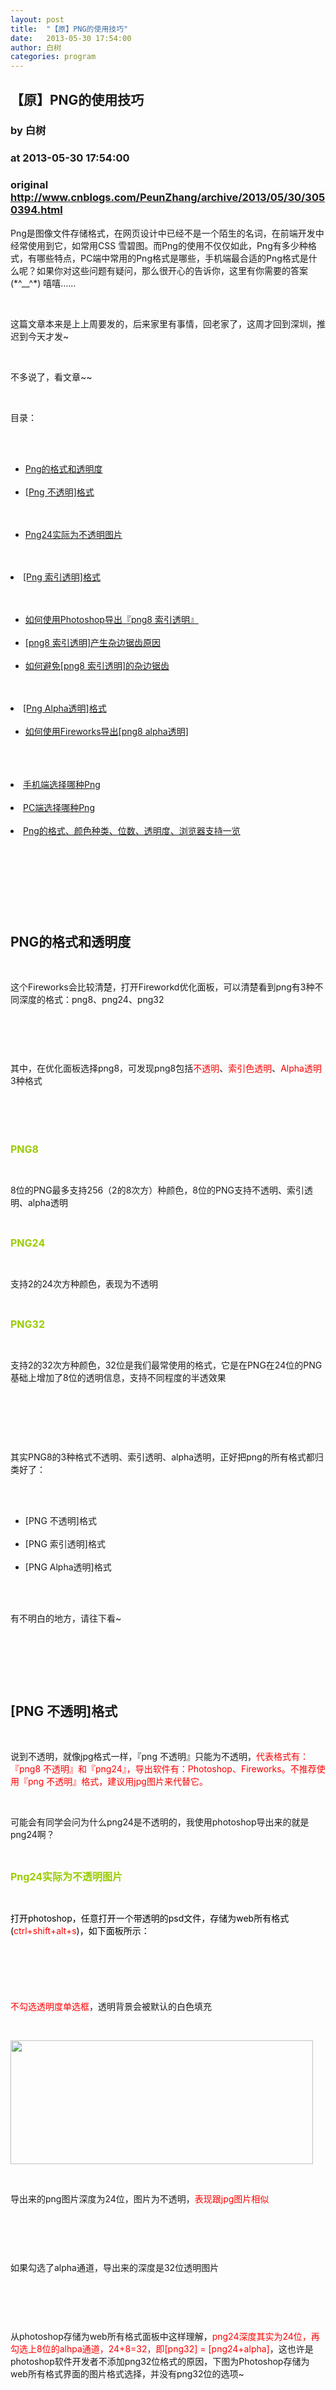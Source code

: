 ```yaml
---
layout: post
title:  "【原】PNG的使用技巧"
date:   2013-05-30 17:54:00
author: 白树
categories: program
---
```


## 【原】PNG的使用技巧
### by 白树
### at 2013-05-30 17:54:00
### original <http://www.cnblogs.com/PeunZhang/archive/2013/05/30/3050394.html>

<p>Png是图像文件存储格式，在网页设计中已经不是一个陌生的名词，在前端开发中经常使用到它，如常用CSS 雪碧图。而Png的使用不仅仅如此，Png有多少种格式，有哪些特点，PC端中常用的Png格式是哪些，手机端最合适的Png格式是什么呢？如果你对这些问题有疑问，那么很开心的告诉你，这里有你需要的答案(*^__^*) 嘻嘻……</p><br><p>这篇文章本来是上上周要发的，后来家里有事情，回老家了，这周才回到深圳，推迟到今天才发~</p><br><p>不多说了，看文章~~</p><br><p>目录：</p><br><ul><br><li><a href="http://www.cnblogs.com/PeunZhang/archive/2013/05/30/3050394.html#png1">Png的格式和透明度</a></li><br><li><a href="http://www.cnblogs.com/PeunZhang/archive/2013/05/30/3050394.html#png2">[Png 不透明]格式</a></li><br></ul><ul><br><li><a href="http://www.cnblogs.com/PeunZhang/archive/2013/05/30/3050394.html#png2-1">Png24实际为不透明图片</a></li><br></ul><br><li><a href="http://www.cnblogs.com/PeunZhang/archive/2013/05/30/3050394.html#png3">[Png 索引透明]格式</a></li><br><ul><br><li><a href="http://www.cnblogs.com/PeunZhang/archive/2013/05/30/3050394.html#png3-1">如何使用Photoshop导出『png8 索引透明』</a></li><br><li><a href="http://www.cnblogs.com/PeunZhang/archive/2013/05/30/3050394.html#png3-2">[png8 索引透明]产生杂边锯齿原因</a></li><br><li><a href="http://www.cnblogs.com/PeunZhang/archive/2013/05/30/3050394.html#png3-3">如何避免[png8 索引透明]的杂边锯齿</a></li><br></ul><br><li><a href="http://www.cnblogs.com/PeunZhang/archive/2013/05/30/3050394.html#png4">[Png Alpha透明]格式</a><br><ul><br><li><a href="http://www.cnblogs.com/PeunZhang/archive/2013/05/30/3050394.html#png4-1">如何使用Fireworks导出[png8 alpha透明]</a></li><br></ul><br></li><br><li><a href="http://www.cnblogs.com/PeunZhang/archive/2013/05/30/3050394.html#png5">手机端选择哪种Png</a></li><br><li><a href="http://www.cnblogs.com/PeunZhang/archive/2013/05/30/3050394.html#png6">PC端选择哪种Png</a></li><br><li><a href="http://www.cnblogs.com/PeunZhang/archive/2013/05/30/3050394.html#png7">Png的格式、颜色种类、位数、透明度、浏览器支持一览</a></li><br><br><h2> </h2><br><h2>PNG的格式和透明度</h2><br><p>这个Fireworks会比较清楚，打开Fireworkd优化面板，可以清楚看到png有3种不同深度的格式：png8、png24、png32</p><br><p><img src="http://images.cnitblog.com/blog/278431/201305/17103509-55f0bd0812704cd4ab5c7f68e2deece2.png" alt=""></p><br><p>其中，在优化面板选择png8，可发现png8包括<span style="color:#ff0000">不透明</span>、<span style="color:#ff0000">索引色透明</span>、<span style="color:#ff0000">Alpha透明</span>3种格式</p><br><p><img src="http://images.cnitblog.com/blog/278431/201305/17103757-5c03fc8784f74a378d5409c34eb2c982.png" alt=""></p><br><p><span style="font-size:16px"><strong><span style="color:#99cc00">PNG8</span></strong></span></p><br><p>8位的PNG最多支持256（2的8次方）种颜色，8位的PNG支持不透明、索引透明、alpha透明</p><br><p><span style="color:#99cc00;font-size:16px"><strong>PNG24</strong></span></p><br><p>支持2的24次方种颜色，表现为不透明</p><br><p><span style="color:#99cc00;font-size:16px"><strong>PNG32</strong></span></p><br><p>支持2的32次方种颜色，32位是我们最常使用的格式，它是在PNG在24位的PNG基础上增加了8位的透明信息，支持不同程度的半透效果</p><br><p> </p><br><p>其实PNG8的3种格式不透明、索引透明、alpha透明，正好把png的所有格式都归类好了：</p><br><ul><br><li>[PNG 不透明]格式</li><br><li>[PNG 索引透明]格式</li><br><li>[PNG Alpha透明]格式</li><br></ul><br><p>有不明白的地方，请往下看~</p><br><p> </p><br><h2>[PNG 不透明]格式</h2><br><p><span>说到不透明，就像jpg格式一样，『png 不透明』</span><span>只能为不透明，</span><span style="color:#ff0000">代表格式有：『png8 不透明』和『png24』，导出软件有：Photoshop、Fireworks。不推荐使用『png 不透明』格式，建议用jpg图片来代替它。</span></p><br><p><span>可能会有同学会问为什么png24是不透明的，我使用photoshop导出来的就是png24啊？</span></p><br><p><span style="color:#99cc00;font-size:16px"><strong>Png24实际为不透明图片</strong></span></p><br><p><span style="color:#000000;font-size:14px">打开photoshop，任意打开一个带透明的psd文件，存储为web所有格式(<span style="color:#ff0000">ctrl+shift+alt+s</span>)，如下面板所示：</span></p><br><h3><img src="http://images.cnitblog.com/blog/278431/201305/17112803-249554fa58964146b1646634b2b90b11.png" alt=""></h3><br><p><span style="color:#ff0000">不勾选透明度单选框</span>，透明背景会被默认的白色填充</p><br><p><img src="http://images.cnitblog.com/blog/278431/201305/17113653-bc13a464e8d244afa033dab67c2a8dd2.png" alt="" width="484" height="198"></p><br><p>导出来的png图片深度为24位，图片为不透明，<span style="color:#ff0000">表现跟jpg图片相似</span></p><br><p><img src="http://images.cnitblog.com/blog/278431/201305/17113440-a77f61951cd642c289809f7046b8f90b.png" alt=""></p><br><p>如果勾选了alpha通道，导出来的深度是32位透明图片</p><br><p><img src="http://images.cnitblog.com/blog/278431/201305/30094713-2786665c08bf4fb38528d73d95871fc3.jpg" alt=""></p><br><p>从photoshop存储为web所有格式面板中这样理解，<span style="color:#ff0000">png24深度其实为24位，再勾选上8位的alhpa通道，24+8=32，即[png32] = [png24+alpha]</span>，这也许是photoshop软件开发者不添加png32位格式的原因，下图为Photoshop存储为web所有格式界面的图片格式选择，并没有png32位的选项~</p><br><p><img src="http://images.cnitblog.com/blog/278431/201305/30100641-7b9a74af38594f7bb790fe23bb329a12.jpg" alt=""></p><br><h2> </h2><br><h2>[PNG 索引透明]格式</h2><br><p>说到索引颜色透明，我们可以了解下什么是<a href="http://baike.baidu.com/view/822336.htm?func=retitle">索引颜色</a>，『png 索引透明』代表格式有『png8 索引透明』,导出软件有：Photoshop、Fireworks，它总结如下：</p><br><ul><br><li><span style="color:#ff0000">挑选一副图片中最有代表性的若干种颜色（通常不超过256种）</span></li><br><li><span style="color:#ff0000">只能为不透明或全透明</span></li><br><li><span style="color:#ff0000">[Png8 索引透明]文件体积小</span></li><br><li><span style="color:#ff0000">[Png8 索引透明]产生杂边锯齿</span></li><br><li><span style="color:#ff0000">[Png8 索引透明]支持IE6</span></li><br></ul><br><h3><span><span style="color:#99cc00">如何使用Photoshop导出[png8 索引透明]</span></span></h3><br><p><span style="color:#000000">使用Photoshop，存储为web所有格式，按照如下图片的红色边框配置，可导出png8索引透明</span></p><br><p><span style="color:#ff0000">注：使用Photoshop导出[png8 索引透明]的效果比Fireworks导出的效果良好，这里不介绍使用Fireworks导出[png8 索引透明]</span></p><br><h3><span style="color:#99cc00"><img style="color:#000000;font-size:14px;font-weight:normal;line-height:21px" src="http://images.cnitblog.com/blog/278431/201305/17105947-bc56daa3e8754dc19a0851be77c21d06.png" alt=""></span></h3><br><h3><span style="color:#99cc00">[png8 索引透明]产生杂边锯齿原因</span><span><span style="color:#99cc00"> </span></span></h3><br><p><span style="color:#000000">[png8 索引透明]<span style="color:#ff0000">只有透明索引颜色，没有半透明索引颜色<span style="color:#000000">，下面左侧为带半透明像素的图片，在浏览器中打开不会有锯齿，而右侧图片为全透明或不透明的像素，在浏览器打开后有锯齿</span></span></span></p><br><p><img src="http://images.cnitblog.com/blog/278431/201305/30174101-cfce0478cadc4b968f5e003a2c54accd.jpg" alt=""></p><br><p>由于[png8 索引透明]没有半透明索引颜色，使用Photoshop导出时，原有的半透明转化为不透明，从而产生锯齿。</p><br><p><img src="http://images.cnitblog.com/blog/278431/201305/30102633-65c4560a9332460eb762d8e4d443122c.jpg" alt=""></p><br><p><span style="color:#99cc00"><strong><span style="font-size:16px">如何避免[png8 索引透明]的杂边锯齿</span></strong></span></p><br><p><span style="color:#ff0000">方法：<span>设置杂边与背景色颜色一致可达到视觉上透明</span></span></p><br><p><span style="color:#000000">相信不难理解，利用杂边与背景色一致，可以来满足视觉上的透明，缺点是只能适应一种背景色，在其它背景色下同样会产生杂边</span></p><br><p><span style="color:#ff0000"><img src="http://images.cnitblog.com/blog/278431/201305/30103817-e1760f4679124a0e9ae73efba9f7cd7c.png" alt=""><img src="http://images.cnitblog.com/blog/278431/201305/30103824-9f83ad82a64248fc9ead7296a1e917be.png" alt=""></span></p><br><p>怎么设置呢，打开Photoshop，在存储为web格式面板中进行如下操作：</p><br><p><img src="http://images.cnitblog.com/blog/278431/201305/30103836-7fbf0504fc30455f833e44e4dd34a652.png" alt=""></p><br><h2> </h2><br><h2>[PNG Alpha透明]格式</h2><br><p>说到 Alpha透明，我们可以了解下什么是<a href="http://baike.baidu.com/view/175060.htm?fromId=1112809">alpha通道</a>，<span style="color:#ff0000">『png alpha透明』代表格式有『png8 alpha透明』和『png32』，导出软件有Fireworks</span>，总结如下：</p><br><ul><br><li><span style="color:#ff0000">一个8位的灰度通道，该通道用256级灰度来记录图像中的透明度信息，定义透明、不透明和半透明区域</span></li><br><li><span style="color:#ff0000">支持全透明和半透明</span></li><br><li><span style="color:#ff0000"><span>[Png8 alpha透明]</span>文件体积小</span></li><br><li><span style="color:#ff0000"><span>[Png8 alpha透明]在IE6下有毛边</span></span></li><br></ul><br><h3><span style="background-color:#ffffff;color:#99cc00"><strong><span style="font-size:16px">如何使用Fireworks导出[png8 alpha透明]</span></strong></span></h3><br><p>Firewoks中，在优化面板，按照如下图片的红色边框配置，可导出png8 alpha透明</p><br><p><span style="color:#ff0000">注：Firewoks支持导出[png8 alpha透明]，Photoshop不支持导出[png8 索引透明]</span></p><br><p><strong style="font-size:14px;line-height:1.5;color:#99cc00"><span style="font-size:16px"><img src="http://images.cnitblog.com/blog/278431/201305/30105322-d2413936fb7a45268df7510c38869f00.png" alt=""></span></strong></p><br><p> <img src="http://images.cnitblog.com/blog/278431/201305/17111738-76525bc4f31140e9a914f436ce965edd.jpg" alt=""></p><br><p> </p><br><h2>手机端选择哪种Png</h2><br><p><span style="font-size:14px;color:#000000">说到手机，考虑流量的问题是必不可少的，所选png需要满足<span style="color:#ff0000">体积小</span>和<span style="color:#ff0000">视觉效果良好</span>，那么哪种png格式符合这2个要求呢？做个实验吧~</span></p><br><p><span style="font-size:16px"><strong><span style="color:#99cc00">不同Png格式测试</span></strong></span></p><br><p>测试平台：ios&amp;android webkit浏览器</p><br><p>测试图片：彩种雪碧图1230*82</p><br><p><img src="http://images.cnitblog.com/blog/278431/201305/30120007-c2e945410131452baf12fb08e9b974e7.png" alt="" width="872" height="86"></p><br><p>测试内容：同一张雪碧图导出不同png格式的大小、透明度、杂边以及在retina显示屏和普通显示屏下的对比</p><br><p>测试结果：</p><br><p><img src="http://images.cnitblog.com/blog/278431/201305/30120204-6b6194299bd04052add547bca96749f4.png" alt=""></p><br><p>从上图可见png32和png24体积太大了，十分消耗手机用户流量，不是我们选择的范围，那么可以锁定目标在<span style="line-height:1.5">[png8 alpha透明]和</span><span style="line-height:1.5">[png8 索引透明]中，2者对比，可以看出</span>[png8 alpha]在手机端的支持是良好，可能有童鞋会认为，单凭一张图片也不能下结论~</p><br><p>而经过笔者使用多张雪碧图测试后<span style="color:#ff0000">使用Fireworks导出的</span><span style="color:#ff0000">[png8 alpha]，在手机端的支持是比较好的~不仅文件小，节省流量，而且半透明效果良好</span></p><br><p>于是，<strong><span style="color:#ff0000">移动端采用[Png8 alpha透明]</span></strong><span style="color:#000000">，相信[Png8 alpha透明 ]是未来的一种趋势~</span></p><br><p> </p><br><h2>PC端选择哪种Png</h2><br><p><span>PC端使用哪种png，其实这个话题很早就有结论了，这里简单介绍下</span></p><br><p><span style="font-size:16px"><strong><span style="color:#99cc00">使用png8的方案：</span></strong></span></p><br><p><span>使用photoshop打开雪碧图，分别导出一张png32和一张[png8 索引透明]的图片，<span style="color:#ff0000">高级</span><span style="color:#ff0000">浏览器使用png32位图片，针对IE6使用[png8 索引透明]，并设置[png8 索引透明]杂边与背景色颜色一致可达到视觉上透明</span></span></p><br><p><span style="color:#ff0000">注：为啥使用png32而不使用[png8 alpha透明]？因为pc端的网速大多良好，建议使用表现更佳的png图片，显然png32是最合适的，当然你也可以使用[png8 alpha透明]，但是在高清显示器下的质量不如png32</span></p><br><p><span><span><img src="http://images.cnitblog.com/blog/278431/201305/30164200-943d82d636c84e4694ad14041795c2dd.jpg" alt=""></span></span></p><br><div style="background-color:#f5f5f5;border:1px solid #cccccc;padding:10px"><br><pre><span>.bg</span>{<span><br>background</span>:<span>url(global.png?v=20130530) no-repeat</span>;<span><br>_background</span>:<span>url(global_png8.png?v=20130530) no-repeat</span>;<br>}</pre><br></div><br><p><span style="color:#99cc00;font-size:16px"><strong>使用IE滤镜的方案：</strong></span></p><br><p>比较耗性能，而且存在不支持背景平铺，导致链接失效等缺点，不推荐该方案，不要为了IE而把自己搞得像IE~</p><br><div style="background-color:#f5f5f5;border:1px solid #cccccc;padding:10px"><br><pre><span>.bg</span>{<span>filter</span>:<span>progid:DXImageTransform.Microsoft.AlphaImageLoader(src=”img. png”, sizingMethod=”scale”)</span>;}</pre><br></div><br><p>另外还有js和打补丁的办法，这里不做介绍，大家有兴趣可以百度下：IE6支持png24</p><br><p> </p><br><h2>Png的格式、颜色种类、位数、透明度、浏览器支持一览</h2><br><p><img src="http://images.cnitblog.com/blog/278431/201306/05101012-ee8a3d997cdf4395a5e827087c5365be.jpg" alt="" width="883" height="301"></p><br><p> </p><img src="http://www.cnblogs.com/PeunZhang/aggbug/3050394.html?type=1" width="1" height="1" alt=""><p><a href="http://www.cnblogs.com/PeunZhang/archive/2013/05/30/3050394.html">本文链接</a></p><p><a href="http://www.cnblogs.com/PeunZhang/archive/2013/05/30/3050394.html">继续阅读 »</a></p>